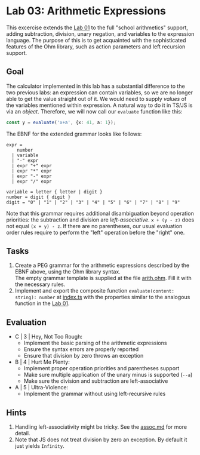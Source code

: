 # Lab 03: Arithmetic Expressions

This excercise extends the [Lab 01](../lab01/) to the full "school arithmetics" support, adding subtraction, division, unary negation, and variables to the expression language. The purpose of this is to get acquainted with the sophisticated features of the Ohm library, such as action parameters and left recursion support.

## Goal

The calculator implemented in this lab has a substantial difference to the two previous labs: an expression can contain variables, so we are no longer able to get the value straight out of it. We would need to supply *values* of the variables mentioned within expression.
A natural way to do it in TS/JS is via an *object*. Therefore, we will now call our `evaluate` function like this:

```typescript
const y = evaluate('x+a', {x: 41, a: 1});
```

The EBNF for the extended grammar looks like follows:

```EBNF
expr = 
    number
  | variable
  | "-" expr
  | expr "+" expr 
  | expr "*" expr
  | expr "-" expr
  | expr "/" expr

variable = letter { letter | digit }
number = digit { digit }
digit = "0" | "1" | "2" | "3" | "4" | "5" | "6" | "7" | "8" | "9"
```

Note that this grammar requires additional disambiguation beyond operation priorities: the subtraction and division are *left-associative*.
`x + (y - z)` does not equal `(x + y) - z`. If there are no parentheses, our usual evaluation order rules require to perform the "left" operation before the "right" one.

## Tasks

1. Create a PEG grammar for the arithmetic expressions described by the EBNF above, using the Ohm library syntax.  
  The empty grammar template is supplied at the file [arith.ohm](src/arith.ohm). Fill it with the necessary rules.
2. Implement and export the composite function `evaluate(content: string): number` at [index.ts](src/index.ts) with the properties similar to the analogous function in the [Lab 01](../lab01/).

## Evaluation

- C | 3 | Hey, Not Too Rough:
  - Implement the basic parsing of the arithmetic expressions
  - Ensure the syntax errors are properly reported
  - Ensure that division by zero throws an exception
- B | 4 | Hurt Me Plenty:
  - Implement proper operation priorities and parentheses support
  - Make sure multiple application of the unary minus is supported (`--a`)
  - Make sure the division and subtraction are left-associative
- A | 5 | Ultra-Violence:
  - Implement the grammar without using left-recursive rules

## Hints

1. Handling left-associativity might be tricky. See the [assoc.md](assoc.md) for more detail.
2. Note that JS does not treat division by zero an exception. By default it just yields `Infinity`.